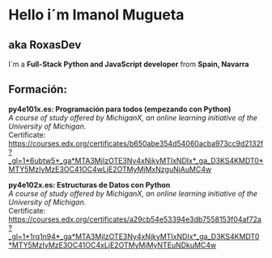 # Hello i´m Imanol Mugueta 
## aka RoxasDev
I´m a **Full-Stack Python and JavaScript developer** from **Spain, Navarra**


## Formación:
**py4e101x.es: Programación para todos (empezando con Python)** \
*A course of study offered by MichiganX, an online learning initiative of the University of Michigan.* \
Certificate: https://courses.edx.org/certificates/b650abe354d54060acba973cc9d2132f?_gl=1*6ubtw5*_ga*MTA3MjIzOTE3Ny4xNjkyMTIxNDIx*_ga_D3KS4KMDT0*MTY5MzIyMzE3OC41OC4wLjE2OTMyMjMxNzguNjAuMC4w

**py4e102x.es: Estructuras de Datos con Python** \
*A course of study offered by MichiganX, an online learning initiative of the University of Michigan.* \
Certificate: https://courses.edx.org/certificates/a29cb54e53394e3db7558153f04af72a?_gl=1*1rq1n94*_ga*MTA3MjIzOTE3Ny4xNjkyMTIxNDIx*_ga_D3KS4KMDT0*MTY5MzIyMzE3OC41OC4xLjE2OTMyMjMyNTEuNDkuMC4w
